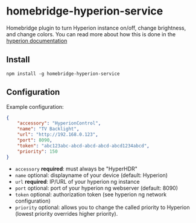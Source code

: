 # homebridge-hyperion-service
Homebridge plugin to turn Hyperion instance on/off, change brightness, and change colors. You can read more about how this is done in the [hyperion documentation](https://docs.hyperion-project.org/en/json/Control.html)

## Install

```
npm install -g homebridge-hyperion-service
```

## Configuration

Example configuration:
```json
{
    "accessory": "HyperionControl",
    "name": "TV Backlight",
    "url": "http://192.168.0.123",
    "port": 8090,
    "token": "abc123abc-abcd-abcd-abcd-abcd1234abcd",
    "priority": 150
}
```

- `accessory` **required**: must always be "HyperHDR"
- `name` optional: displayname of your device (default: Hyperion)
- `url` **required**: IP/URL of your hyperion ng instance  
- `port` optional: port of your hyperion ng webserver (default: 8090)
- `token` optional: authorization token (see hyperion ng network configuration)
- `priority` optional: allows you to change the called priority to Hyperion (lowest priority overrides higher priority).
